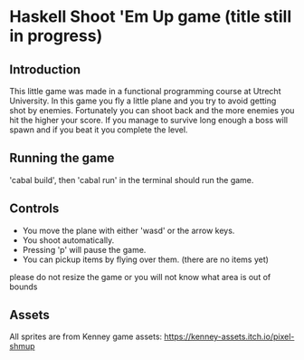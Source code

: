# Haskell Shoot 'Em Up game (title still in progress)

## Introduction
This little game was made in a functional programming course at Utrecht University.
In this game you fly a little plane and you try to avoid getting shot by enemies.
Fortunately you can shoot back and the more enemies you hit the higher your score.
If you manage to survive long enough a boss will spawn and if you beat it you complete the level.

## Running the game
'cabal build', then 'cabal run' in the terminal should run the game.

## Controls
- You move the plane with either 'wasd' or the arrow keys.
- You shoot automatically.
- Pressing 'p' will pause the game.
- You can pickup items by flying over them. (there are no items yet)

please do not resize the game or you will not know what area is out of bounds

## Assets
All sprites are from Kenney game assets:
https://kenney-assets.itch.io/pixel-shmup
